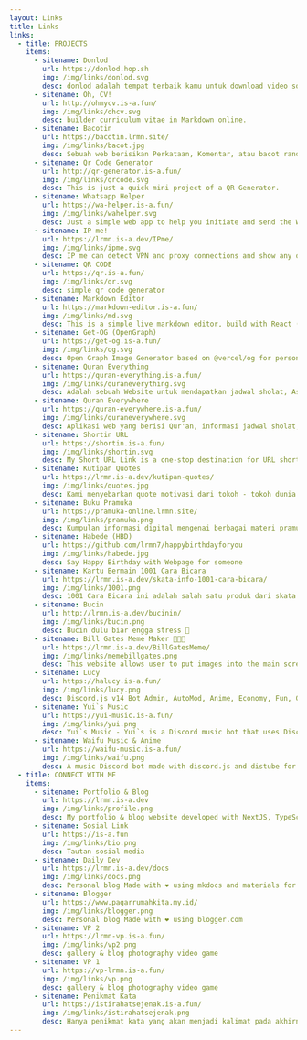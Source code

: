 ```yaml
---
layout: Links
title: Links
links:
  - title: PROJECTS
    items:
      - sitename: Donlod
        url: https://donlod.hop.sh
        img: /img/links/donlod.svg
        desc: donlod adalah tempat terbaik kamu untuk download video sosial media tanpa iklan, pelacak, atau omong kosong lainnya.
      - sitename: Oh, CV!
        url: http://ohmycv.is-a.fun/
        img: /img/links/ohcv.svg
        desc: builder curriculum vitae in Markdown online.
      - sitename: Bacotin
        url: https://bacotin.lrmn.site/
        img: /img/links/bacot.jpg
        desc: Sebuah web berisikan Perkataan, Komentar, atau bacot random. Suka suka mu lah
      - sitename: Qr Code Generator
        url: http://qr-generator.is-a.fun/
        img: /img/links/qrcode.svg
        desc: This is just a quick mini project of a QR Generator.
      - sitename: Whatsapp Helper
        url: https://wa-helper.is-a.fun/
        img: /img/links/wahelper.svg
        desc: Just a simple web app to help you initiate and send the WhatsApp chat without saving the phone number.
      - sitename: IP me!
        url: https://lrmn.is-a.dev/IPme/
        img: /img/links/ipme.svg
        desc: IP me can detect VPN and proxy connections and show any other information linked to your IP address.
      - sitename: QR CODE
        url: https://qr.is-a.fun/
        img: /img/links/qr.svg
        desc: simple qr code generator
      - sitename: Markdown Editor
        url: https://markdown-editor.is-a.fun/
        img: /img/links/md.svg
        desc: This is a simple live markdown editor, build with React (Vite) and Chakra UI
      - sitename: Get-OG (OpenGraph)
        url: https://get-og.is-a.fun/
        img: /img/links/og.svg
        desc: Open Graph Image Generator based on @vercel/og for personal use.
      - sitename: Quran Everything
        url: https://quran-everything.is-a.fun/
        img: /img/links/quraneverything.svg
        desc: Adalah sebuah Website untuk mendapatkan jadwal sholat, Asma'ul Husna, juga membaca Al-Qur'an
      - sitename: Quran Everywhere
        url: https://quran-everywhere.is-a.fun/
        img: /img/links/quraneverywhere.svg
        desc: Aplikasi web yang berisi Qur'an, informasi jadwal sholat, kalender sholat, dan berita-berita islam lainnya.
      - sitename: Shortin URL
        url: https://shortin.is-a.fun/
        img: /img/links/shortin.svg
        desc: My Short URL Link is a one-stop destination for URL shortening and creating bio links that make sharing and managing your online presence easier than ever.
      - sitename: Kutipan Quotes
        url: https://lrmn.is-a.dev/kutipan-quotes/
        img: /img/links/quotes.jpg
        desc: Kami menyebarkan quote motivasi dari tokoh - tokoh dunia yang menyegarkan dan menggerakkan jiwa untuk berubah bersama menuju kebaikan.
      - sitename: Buku Pramuka
        url: https://pramuka-online.lrmn.site/
        img: /img/links/pramuka.png
        desc: Kumpulan informasi digital mengenai berbagai materi pramuka, materi kenegaraan dan materi kecakapan umum
      - sitename: Habede (HBD)
        url: https://github.com/lrmn7/happybirthdayforyou
        img: /img/links/habede.jpg
        desc: Say Happy Birthday with Webpage for someone
      - sitename: Kartu Bermain 1001 Cara Bicara
        url: https://lrmn.is-a.dev/skata-info-1001-cara-bicara/
        img: /img/links/1001.png
        desc: 1001 Cara Bicara ini adalah salah satu produk dari skata.info yang siapkan sebagai mitra kerja BKKBN untuk mendukung penguatan orangtua remaja.
      - sitename: Bucin
        url: http://lrmn.is-a.dev/bucinin/
        img: /img/links/bucin.png
        desc: Bucin dulu biar engga stress 🥴
      - sitename: Bill Gates Meme Maker 👨🏼‍💻
        url: https://lrmn.is-a.dev/BillGatesMeme/
        img: /img/links/memebillgates.png
        desc: This website allows user to put images into the main screen, binder and second screen by warping the images and combining them useing html canvas. This project was made using html, css and javascript. Please Enjoy 😃
      - sitename: Lucy
        url: https://halucy.is-a.fun/
        img: /img/links/lucy.png
        desc: Discord.js v14 Bot Admin, AutoMod, Anime, Economy, Fun, Giveaway, Image, Invite, Information, Moderation, Music, Owner, Social, Statistics, Suggestion, Ticket Utility and More
      - sitename: Yui`s Music
        url: https://yui-music.is-a.fun/
        img: /img/links/yui.png
        desc: Yui`s Music - Yui`s is a Discord music bot that uses Discord.js, Shoukaku, Prisma Client (ORM) database (MongoDB), and TypeScript.
      - sitename: Waifu Music & Anime
        url: https://waifu-music.is-a.fun/
        img: /img/links/waifu.png
        desc: A music Discord bot made with discord.js and distube for player.
  - title: CONNECT WITH ME
    items:
      - sitename: Portfolio & Blog
        url: https://lrmn.is-a.dev
        img: /img/links/profile.png
        desc: My portfolio & blog website developed with NextJS, TypeScript, and TailwindCSS. Markdown is used for contents.
      - sitename: Sosial Link
        url: https://is-a.fun
        img: /img/links/bio.png
        desc: Tautan sosial media
      - sitename: Daily Dev
        url: https://lrmn.is-a.dev/docs
        img: /img/links/docs.png
        desc: Personal blog Made with ❤️ using mkdocs and materials for mkdocs theme.
      - sitename: Blogger
        url: https://www.pagarrumahkita.my.id/
        img: /img/links/blogger.png
        desc: Personal blog Made with ❤️ using blogger.com
      - sitename: VP 2
        url: https://lrmn-vp.is-a.fun/
        img: /img/links/vp2.png
        desc: gallery & blog photography video game
      - sitename: VP 1
        url: https://vp-lrmn.is-a.fun/
        img: /img/links/vp.png
        desc: gallery & blog photography video game
      - sitename: Penikmat Kata
        url: https://istirahatsejenak.is-a.fun/
        img: /img/links/istirahatsejenak.png
        desc: Hanya penikmat kata yang akan menjadi kalimat pada akhirnya.
---
```

